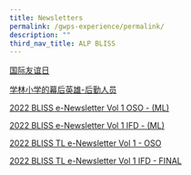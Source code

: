 ```yaml
---
title: Newsletters
permalink: /gwps-experience/permalink/
description: ""
third_nav_title: ALP BLISS
---
```

[国际友谊日](/files/ALP%20BLISS/国际友谊日.pdf)

[学林小学的幕后英雄-后勤人员](/files/ALP%20BLISS/学林小学的幕后英雄-后勤人员.pdf)

[2022 BLISS e-Newsletter Vol 1 OSO - (ML)](/files/ALP%20BLISS/2022%20BLISS%20e-Newsletter%20Vol%201%20OSO%20-%20(ML).pdf)

[2022 BLISS e-Newsletter Vol 1 IFD - (ML)](/files/ALP%20BLISS/2022%20BLISS%20e-Newsletter%20Vol%201%20IFD%20-%20(ML).pdf)

[2022 BLISS TL e-Newsletter Vol 1 - OSO](/files/ALP%20BLISS/2022%20BLISS%20TL%20e-Newsletter%20Vol%201%20-%20OSO.pdf)

[2022 BLISS TL e-Newsletter Vol 1 IFD - FINAL](/files/ALP%20BLISS/2022%20BLISS%20TL%20e-Newsletter%20Vol%201%20IFD%20-%20FINAL.pdf)